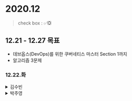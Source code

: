 # 2020.12

> check box : ✅❎


## 12.21 - 12.27 목표
- 데브옵스(DevOps)를 위한 쿠버네티스 마스터 Section 1까지
- 알고리즘 3문제

### 12.22.화

<details>
<summary>김수빈</summary>

|Check|To Do|
|:---:|---|
||데브옵스(DevOps)를 위한 쿠버네티스 마스터 섹션 Section 0|
||스프링 입문 Section 0, 1|
||DMP 과제|
||WP 과제|
 
</details>

<details>
<summary>박주영</summary>

|Check|To Do|
|:---:|---|
||데브옵스(DevOps)를 위한 쿠버네티스 마스터 섹션 => 0 ~ 1 듣고 공부하기|
||파이썬 알고리즘 문제풀이 (코딩테스트 대비) => 0 ~ 2 듣고 공부하기|
||알고리즘 문제 1 풀기|
||스프링 2일차, 3일차 노션, md파일 정리해서 git update|
||Cloud run code update 및 노션에 정리|
 
</details>
